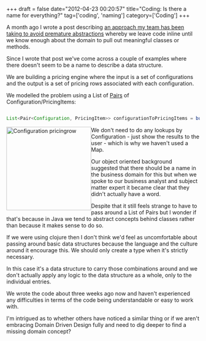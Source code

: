 +++
draft = false
date="2012-04-23 00:20:57"
title="Coding: Is there a name for everything?"
tag=['coding', 'naming']
category=['Coding']
+++

A month ago I wrote a post describing <a href="http://www.markhneedham.com/blog/2012/03/17/coding-wait-for-the-abstractions-to-emerge/">an approach my team has been taking to avoid premature abstractions</a> whereby we leave code inline until we know enough about the domain to pull out meaningful classes or methods.

Since I wrote that post we've come across a couple of examples where there doesn't seem to be a name to describe a data structure.

We are building a pricing engine where the input is a set of configurations and the output is a set of pricing rows associated with each configuration.

We modelled the problem using a List of <a href="http://code.google.com/p/totallylazy/source/browse/src/com/googlecode/totallylazy/Pair.java?r=ddc97667f03784cbf4db4906d2d09777926d0a17">Pairs</a> of Configuration/PricingItems:


~~~java

List<Pair<Configuration, PricingItem>> configurationToPricingItems = buildThoseCombinations();
~~~

<div style="float:left">
<img src="{{<siteurl>}}/uploads/2012/04/configuration-pricingrow.gif" alt="Configuration pricingrow" title="configuration-pricingrow.gif" border="0" width="221" height="218" />
</div>

We don't need to do any lookups by Configuration - just show the results to the user - which is why we haven't used a Map.

Our object oriented background suggested that there should be a name in the business domain for this but when we spoke to our business analyst and subject matter expert it became clear that they didn't actually have a word.

Despite that it still feels strange to have to pass around a List of Pairs but I wonder if that's because in Java we tend to abstract concepts behind classes rather than because it makes sense to do so. 

If we were using clojure then I don't think we'd feel as uncomfortable about passing around basic data structures because the language and the culture around it encourage this. We should only create a type when it's strictly necessary.

In this case it's a data structure to carry those combinations around and we don't actually apply any logic to the data structure as a whole, only to the individual entries.

We wrote the code about three weeks ago now and haven't experienced any difficulties in terms of the code being understandable or easy to work with.

I'm intrigued as to whether others have noticed a similar thing or if we aren't embracing Domain Driven Design fully and need to dig deeper to find a missing domain concept?
